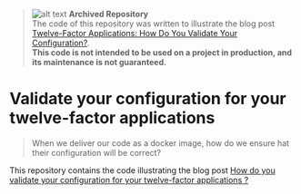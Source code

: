 > ![alt text](http://3.121.36.10:3000/favicon.ico "Marmelab") **Archived Repository**    
The code of this repository was written to illustrate the blog post [Twelve-Factor Applications: How Do You Validate Your Configuration?](https://marmelab.com/blog/2018/12/05/twelve-factor-applications-how-do-you-validate-your-configuration.html).     
**This code is not intended to be used on a project in production, and its maintenance is not guaranteed.**

# Validate your configuration for your twelve-factor applications

> When we deliver our code as a docker image, how do we ensure hat their configuration will be correct?

This repository contains the code illustrating the blog post [How do you validate your configuration for your twelve-factor applications ?](https://www.marmelab.com/blog)
